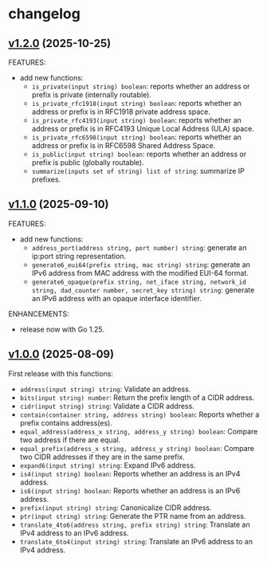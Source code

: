 <!-- markdownlint-disable-file MD013 -->
# changelog

## [v1.2.0](https://github.com/jeremmfr/terraform-provider-ipnetwork/tree/v1.2.0) (2025-10-25)

FEATURES:

* add new functions:
  * `is_private(input string) boolean`: reports whether an address or prefix is private (internally routable).
  * `is_private_rfc1918(input string) boolean`: reports whether an address or prefix is in RFC1918 private address space.
  * `is_private_rfc4193(input string) boolean`: reports whether an address or prefix is in RFC4193 Unique Local Address (ULA) space.
  * `is_private_rfc6598(input string) boolean`: reports whether an address or prefix is in RFC6598 Shared Address Space.
  * `is_public(input string) boolean`: reports whether an address or prefix is public (globally routable).
  * `summarize(inputs set of string) list of string`: summarize IP prefixes.

## [v1.1.0](https://github.com/jeremmfr/terraform-provider-ipnetwork/tree/v1.1.0) (2025-09-10)

FEATURES:

* add new functions:
  * `address_port(address string, port number) string`: generate an ip:port string representation.
  * `generate6_eui64(prefix string, mac string) string`: generate an IPv6 address from MAC address with the modified EUI-64 format.
  * `generate6_opaque(prefix string, net_iface string, network_id string, dad_counter number, secret_key string) string`: generate an IPv6 address with an opaque interface identifier.

ENHANCEMENTS:

* release now with Go 1.25.

## [v1.0.0](https://github.com/jeremmfr/terraform-provider-ipnetwork/tree/v1.0.0) (2025-08-09)

First release with this functions:

* `address(input string) string`: Validate an address.
* `bits(input string) number`: Return the prefix length of a CIDR address.
* `cidr(input string) string`: Validate a CIDR address.
* `contain(container string, address string) boolean`: Reports whether a prefix contains address(es).
* `equal_address(address_x string, address_y string) boolean`: Compare two address if there are equal.
* `equal_prefix(address_x string, address_y string) boolean`: Compare two CIDR addresses if they are in the same prefix.
* `expand6(input string) string`: Expand IPv6 address.
* `is4(input string) boolean`: Reports whether an address is an IPv4 address.
* `is6(input string) boolean`: Reports whether an address is an IPv6 address.
* `prefix(input string) string`: Canonicalize CIDR address.
* `ptr(input string) string`: Generate the PTR name from an address.
* `translate_4to6(address string, prefix string) string`: Translate an IPv4 address to an IPv6 address.
* `translate_6to4(input string) string`: Translate an IPv6 address to an IPv4 address.
